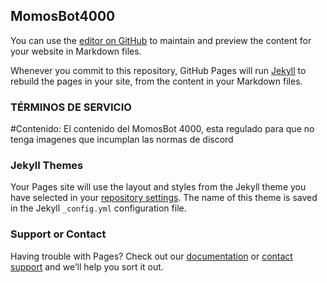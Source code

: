 ## MomosBot4000

You can use the [editor on GitHub](https://github.com/JECR147/MomosBot4000.github.io/edit/main/docs/index.md) to maintain and preview the content for your website in Markdown files.

Whenever you commit to this repository, GitHub Pages will run [Jekyll](https://jekyllrb.com/) to rebuild the pages in your site, from the content in your Markdown files.

### TÉRMINOS DE SERVICIO
#Contenido:
El contenido del MomosBot 4000, esta regulado para que no tenga imagenes que incumplan las normas de discord



### Jekyll Themes

Your Pages site will use the layout and styles from the Jekyll theme you have selected in your [repository settings](https://github.com/JECR147/MomosBot4000.github.io/settings/pages). The name of this theme is saved in the Jekyll `_config.yml` configuration file.

### Support or Contact

Having trouble with Pages? Check out our [documentation](https://docs.github.com/categories/github-pages-basics/) or [contact support](https://support.github.com/contact) and we’ll help you sort it out.
